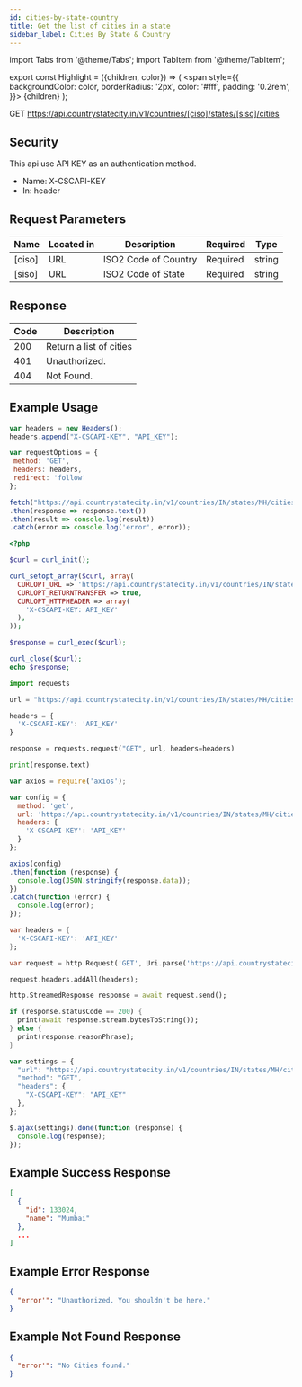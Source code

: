 ```yaml
---
id: cities-by-state-country
title: Get the list of cities in a state
sidebar_label: Cities By State & Country
---
```


import Tabs from '@theme/Tabs';
import TabItem from '@theme/TabItem';

export const Highlight = ({children, color}) => (
  <span
    style={{
      backgroundColor: color,
      borderRadius: '2px',
      color: '#fff',
      padding: '0.2rem',
    }}>
    {children}
  </span>
);

<Highlight color="#25c2a0">GET</Highlight> https://api.countrystatecity.in/v1/countries/[ciso]/states/[siso]/cities

## Security
This api use API KEY as an authentication method.
* Name: <Highlight color="#1877F2">X-CSCAPI-KEY</Highlight>
* In: header

## Request Parameters
| Name | Located in | Description | Required | Type |
| ---- | ---------- | ----------- | -------- | ---- |
| [ciso] | URL | ISO2 Code of Country | <Highlight color="#d73232">Required</Highlight> | string |
| [siso] | URL | ISO2 Code of State | <Highlight color="#d73232">Required</Highlight> | string |

## Response
| Code | Description |
| ---- | ----------- |
| 200 | Return a list of cities |
| 401 | Unauthorized. |
| 404 | Not Found. |

## Example Usage
<Tabs>
  <TabItem value="js" label="Javascript" default>

   ```jsx title="countries-states-cities.js"
var headers = new Headers();
headers.append("X-CSCAPI-KEY", "API_KEY");

var requestOptions = {
    method: 'GET',
    headers: headers,
    redirect: 'follow'
};

fetch("https://api.countrystatecity.in/v1/countries/IN/states/MH/cities", requestOptions)
  .then(response => response.text())
  .then(result => console.log(result))
  .catch(error => console.log('error', error));
```

  </TabItem>

  <TabItem value="php" label="PHP">

```php title="countries-states-cities.php"
<?php

$curl = curl_init();

curl_setopt_array($curl, array(
  CURLOPT_URL => 'https://api.countrystatecity.in/v1/countries/IN/states/MH/cities',
  CURLOPT_RETURNTRANSFER => true,
  CURLOPT_HTTPHEADER => array(
    'X-CSCAPI-KEY: API_KEY'
  ),
));

$response = curl_exec($curl);

curl_close($curl);
echo $response;
```

  </TabItem>

  <TabItem value="py" label="Python">

```py title="countries-states-cities.py"
import requests

url = "https://api.countrystatecity.in/v1/countries/IN/states/MH/cities"

headers = {
  'X-CSCAPI-KEY': 'API_KEY'
}

response = requests.request("GET", url, headers=headers)

print(response.text)
```

  </TabItem>

  <TabItem value="axios" label="Axios">

```jsx title="countries-states-cities.js"
var axios = require('axios');

var config = {
  method: 'get',
  url: 'https://api.countrystatecity.in/v1/countries/IN/states/MH/cities',
  headers: {
    'X-CSCAPI-KEY': 'API_KEY'
  }
};

axios(config)
.then(function (response) {
  console.log(JSON.stringify(response.data));
})
.catch(function (error) {
  console.log(error);
});
```

  </TabItem>

  <TabItem value="dart" label="Dart">

```dart title="countries-states-cities.dart"
var headers = {
  'X-CSCAPI-KEY': 'API_KEY'
};

var request = http.Request('GET', Uri.parse('https://api.countrystatecity.in/v1/countries/IN/states/MH/cities'));

request.headers.addAll(headers);

http.StreamedResponse response = await request.send();

if (response.statusCode == 200) {
  print(await response.stream.bytesToString());
} else {
  print(response.reasonPhrase);
}
```

  </TabItem>

  <TabItem value="jquery" label="jQuery">

```jsx title="countries-states-cities.js"
var settings = {
  "url": "https://api.countrystatecity.in/v1/countries/IN/states/MH/cities",
  "method": "GET",
  "headers": {
    "X-CSCAPI-KEY": "API_KEY"
  },
};

$.ajax(settings).done(function (response) {
  console.log(response);
});
```

  </TabItem>
</Tabs>


## Example Success Response
```json
[
  {
    "id": 133024,
    "name": "Mumbai"
  },
  ...
]
```

## Example Error Response
```json
{
  "error'": "Unauthorized. You shouldn't be here."
}
```

## Example Not Found Response
```json
{
  "error'": "No Cities found."
}
```
